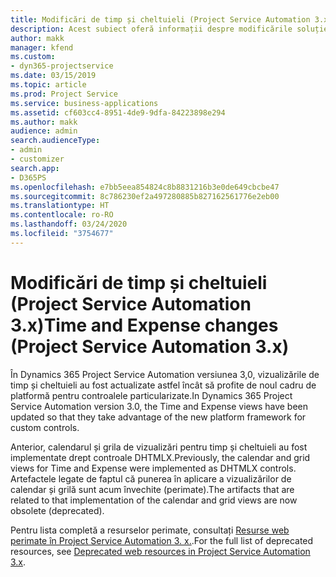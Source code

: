 ```yaml
---
title: Modificări de timp și cheltuieli (Project Service Automation 3.x)
description: Acest subiect oferă informații despre modificările soluției pentru timp și cheltuieli.
author: makk
manager: kfend
ms.custom:
- dyn365-projectservice
ms.date: 03/15/2019
ms.topic: article
ms.prod: Project Service
ms.service: business-applications
ms.assetid: cf603cc4-8951-4de9-9dfa-84223898e294
ms.author: makk
audience: admin
search.audienceType:
- admin
- customizer
search.app:
- D365PS
ms.openlocfilehash: e7bb5eea854824c8b8831216b3e0de649cbcbe47
ms.sourcegitcommit: 8c786230ef2a497280885b827162561776e2eb00
ms.translationtype: HT
ms.contentlocale: ro-RO
ms.lasthandoff: 03/24/2020
ms.locfileid: "3754677"
---
```

# <a name="time-and-expense-changes-project-service-automation-3x"></a><span data-ttu-id="67778-103">Modificări de timp și cheltuieli (Project Service Automation 3.x)</span><span class="sxs-lookup"><span data-stu-id="67778-103">Time and Expense changes (Project Service Automation 3.x)</span></span>

<span data-ttu-id="67778-104">În Dynamics 365 Project Service Automation versiunea 3,0, vizualizările de timp și cheltuieli au fost actualizate astfel încât să profite de noul cadru de platformă pentru controalele particularizate.</span><span class="sxs-lookup"><span data-stu-id="67778-104">In Dynamics 365 Project Service Automation version 3.0, the Time and Expense views have been updated so that they take advantage of the new platform framework for custom controls.</span></span>

<span data-ttu-id="67778-105">Anterior, calendarul și grila de vizualizări pentru timp și cheltuieli au fost implementate drept controale DHTMLX.</span><span class="sxs-lookup"><span data-stu-id="67778-105">Previously, the calendar and grid views for Time and Expense were implemented as DHTMLX controls.</span></span> <span data-ttu-id="67778-106">Artefactele legate de faptul că punerea în aplicare a vizualizărilor de calendar și grilă sunt acum învechite (perimate).</span><span class="sxs-lookup"><span data-stu-id="67778-106">The artifacts that are related to that implementation of the calendar and grid views are now obsolete (deprecated).</span></span>

<span data-ttu-id="67778-107">Pentru lista completă a resurselor perimate, consultați [Resurse web perimate în Project Service Automation 3. x.](web-resources-deprecated-v3.x.md).</span><span class="sxs-lookup"><span data-stu-id="67778-107">For the full list of deprecated resources, see [Deprecated web resources in Project Service Automation 3.x](web-resources-deprecated-v3.x.md).</span></span>
